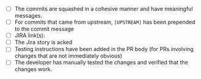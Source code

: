 - [ ] The commits are squashed in a cohesive manner and have meaningful messages.
- [ ] For commits that came from upstream, `[UPSTREAM]` has been prepended to the commit message
- [ ] JIRA link(s):
- [ ] The Jira story is acked
- [ ] Testing instructions have been added in the PR body (for PRs involving changes that are not immediately obvious)
- [ ] The developer has manually tested the changes and verified that the changes work.
